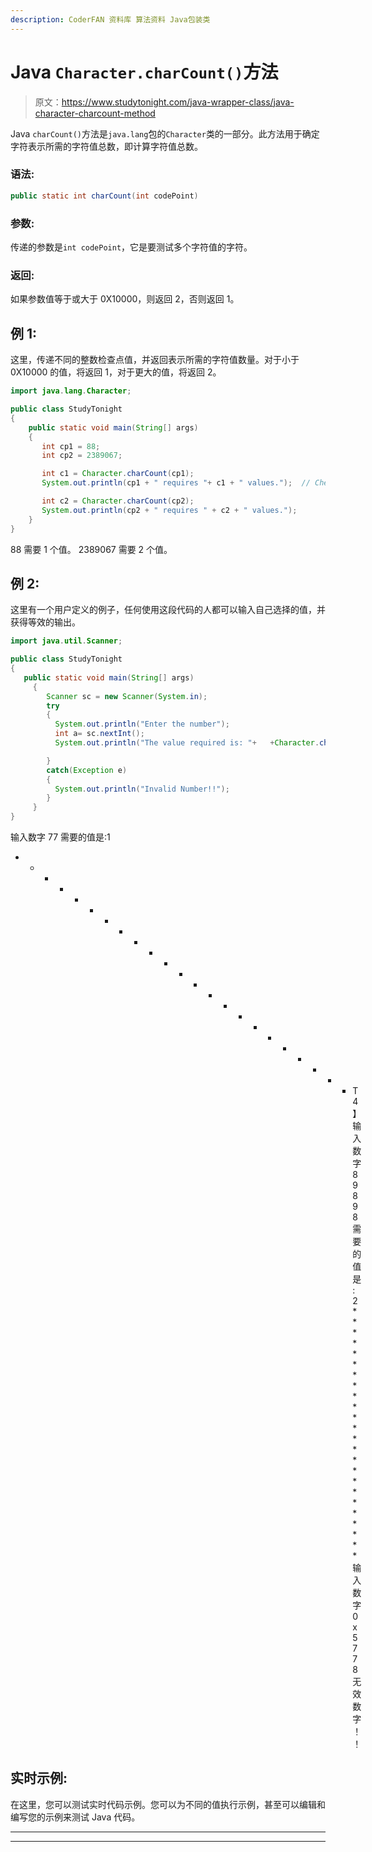 ```yaml
---
description: CoderFAN 资料库 算法资料 Java包装类
---
```


# Java `Character.charCount()`方法

> 原文：<https://www.studytonight.com/java-wrapper-class/java-character-charcount-method>

Java `charCount()`方法是`java.lang`包的`Character`类的一部分。此方法用于确定字符表示所需的字符值总数，即计算字符值总数。

### 语法:

```java
public static int charCount(int codePoint) 
```

### 参数:

传递的参数是`int codePoint`，它是要测试多个字符值的字符。

### 返回:

如果参数值等于或大于 0X10000，则返回 2，否则返回 1。

## 例 1:

这里，传递不同的整数检查点值，并返回表示所需的字符值数量。对于小于 0X10000 的值，将返回 1，对于更大的值，将返回 2。

```java
import java.lang.Character;

public class StudyTonight 
{  
    public static void main(String[] args) 
    {  
       int cp1 = 88;  
       int cp2 = 2389067;  

       int c1 = Character.charCount(cp1);  
       System.out.println(cp1 + " requires "+ c1 + " values.");  // Check the number of char values required for representation

       int c2 = Character.charCount(cp2);  
       System.out.println(cp2 + " requires " + c2 + " values.");  
    }  
} 
```

88 需要 1 个值。
2389067 需要 2 个值。

## 例 2:

这里有一个用户定义的例子，任何使用这段代码的人都可以输入自己选择的值，并获得等效的输出。

```java
import java.util.Scanner; 

public class StudyTonight
{  
   public static void main(String[] args)  
     {  
        Scanner sc = new Scanner(System.in);  
        try
        {
          System.out.println("Enter the number");  
          int a= sc.nextInt();  
          System.out.println("The value required is: "+   +Character.charCount(a));

        }
        catch(Exception e)
        {
          System.out.println("Invalid Number!!");
        }
     }  
}
```

输入数字
77
需要的值是:1
* * * * * * * * * * * * * * * * * * * * * * * T4】输入数字
89898
需要的值是:2
************************输入数字
0x5778
无效数字！！

## 实时示例:

在这里，您可以测试实时代码示例。您可以为不同的值执行示例，甚至可以编辑和编写您的示例来测试 Java 代码。

* * *

* * *